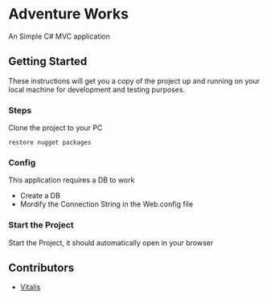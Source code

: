 # Adventure Works

An Simple C# MVC application 

## Getting Started

These instructions will get you a copy of the project up and running on your local machine for development and testing purposes. 

### Steps 

Clone the project to your PC

```
restore nugget packages

```

### Config
This application requires a DB to work
* Create a DB
* Mordify the Connection String in the Web.config file 


### Start the Project
Start the Project, it should automatically open in your browser

## Contributors
* [Vitalis](https://twitter.com/agavitalis)

